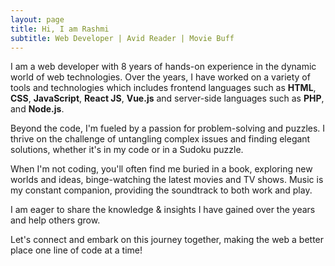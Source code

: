 ```yaml
---
layout: page
title: Hi, I am Rashmi
subtitle: Web Developer | Avid Reader | Movie Buff 
---
```


I am a web developer with 8 years of hands-on experience in the dynamic world of web technologies. Over the years, I have worked on a variety of tools and technologies which includes frontend languages such as **HTML**, **CSS**, **JavaScript**, **React JS**, **Vue.js** and server-side languages such as **PHP**, and **Node.js**. 

Beyond the code, I'm fueled by a passion for problem-solving and puzzles. I thrive on the challenge of untangling complex issues and finding elegant solutions, whether it's in my code or in a Sudoku puzzle.

When I'm not coding, you'll often find me buried in a book, exploring new worlds and ideas, binge-watching the latest movies and TV shows. Music is my constant companion, providing the soundtrack to both work and play.

I am eager to share the knowledge & insights I have gained over the years and help others grow.

Let's connect and embark on this journey together, making the web a better place one line of code at a time!